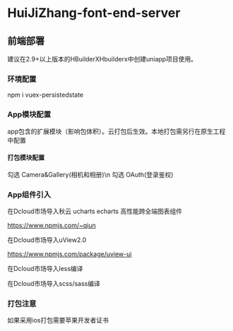 # HuiJiZhang-font-end-server
## 前端部署

建议在2.9+以上版本的HBuilderXHbuilderx中创建uniapp项目使用。
### 环境配置
npm i vuex-persistedstate

### App模块配置
app包含的扩展模块（影响包体积）。云打包后生效。本地打包需另行在原生工程中配置
#### 打包模块配置
勾选 Camera&Gallery(相机和相册)\n
勾选 OAuth(登录鉴权)

### App组件引入
在Dcloud市场导入秋云 ucharts echarts 高性能跨全端图表组件

https://www.npmjs.com/~qiun

在Dcloud市场导入uView2.0

https://www.npmjs.com/package/uview-ui

在Dcloud市场导入less编译

在Dcloud市场导入scss/sass编译

### 打包注意
如果采用ios打包需要苹果开发者证书
